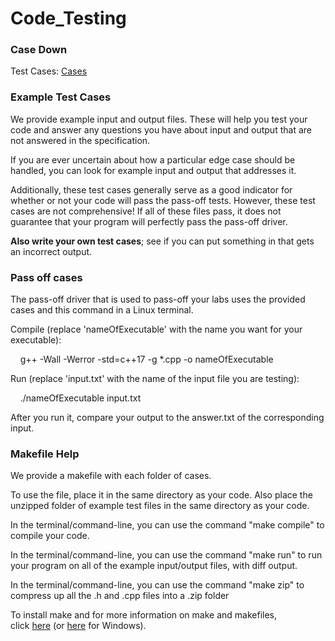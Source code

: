 # Code_Testing

### Case Down
Test Cases: [Cases](/Projects/cs236TestCases.zip)

### Example Test Cases

We provide example input and output files. These will help you test your code and answer any questions you have about input and output that are not answered in the specification. 

If you are ever uncertain about how a particular edge case should be handled, you can look for example input and output that addresses it. 

Additionally, these test cases generally serve as a good indicator for whether or not your code will pass the pass-off tests. However, these test cases are not comprehensive! If all of these files pass, it does not guarantee that your program will perfectly pass the pass-off driver. 

**Also write your own test cases**; see if you can put something in that gets an incorrect output.

### Pass off cases

The pass-off driver that is used to pass-off your labs uses the provided cases and this command in a Linux terminal.

Compile (replace 'nameOfExecutable' with the name you want for your executable):

    g++ -Wall -Werror -std=c++17 -g *.cpp -o nameOfExecutable

Run (replace 'input.txt' with the name of the input file you are testing):

    ./nameOfExecutable input.txt

After you run it, compare your output to the answer.txt of the corresponding input.


### Makefile Help

We provide a makefile with each folder of cases. 
  
To use the file, place it in the same directory as your code. Also place the unzipped folder of example test files in the same directory as your code.  

In the terminal/command-line, you can use the command "make compile" to compile your code.  

In the terminal/command-line, you can use the command "make run" to run your program on all of the example input/output files, with diff output.  

In the terminal/command-line, you can use the command "make zip" to compress up all the .h and .cpp files into a .zip folder

To install make and for more information on make and makefiles, click [here](https://www.gnu.org/software/make/) (or [here](http://gnuwin32.sourceforge.net/packages/make.htm) for Windows).